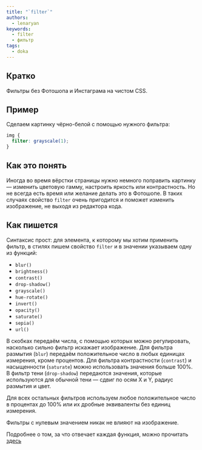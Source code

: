 ```yaml
---
title: "`filter`"
authors:
  - lenaryan
keywords:
  - filter
  - фильтр
tags:
  - doka
---
```


## Кратко

Фильтры без Фотошопа и Инстаграма на чистом CSS.

## Пример

Сделаем картинку чёрно-белой с помощью нужного фильтра:

```css
img {
  filter: grayscale(1);
}
```

## Как это понять

Иногда во время вёрстки страницы нужно немного поправить картинку — изменить цветовую гамму, настроить яркость или контрастность. Но не всегда есть время или желание делать это в Фотошопе. В таких случаях свойство `filter` очень пригодится и поможет изменить изображение, не выходя из редактора кода.

## Как пишется

Синтаксис прост: для элемента, к которому мы хотим применить фильтр, в стилях пишем свойство `filter` и в значении указываем одну из функций:

  - `blur()`
  - `brightness()`
  - `contrast()`
  - `drop-shadow()`
  - `grayscale()`
  - `hue-rotate()`
  - `invert()`
  - `opacity()`
  - `saturate()`
  - `sepia()`
  - `url()`

В скобках передаём числа, с помощью которых можно регулировать, насколько сильно фильтр искажает изображение. Для фильтра размытия (`blur`) передаём положительное число в любых единицах измерения, кроме процентов. Для фильтра контрастности (`contrast`) и насыщенности (`saturate`) можно использовать значения больше 100%. В фильтр тени (`drop-shadow`) передаются значения, которые используются для обычной тени — сдвиг по осям X и Y, радиус размытия и цвет.

Для всех остальных фильтров используем любое положительное число в процентах до 100% или их дробные эквиваленты без единиц измерения.

Фильтры с нулевым значением никак не влияют на изображение.

Подробнее о том, за что отвечает каждая функция, можно прочитать [здесь](/css/filter-functions)
